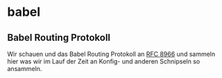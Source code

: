 # babel



## Babel Routing Protokoll

Wir schauen und das Babel Routing Protokoll an [RFC 8966](https://www.rfc-editor.org/rfc/rfc8966.html) und sammeln hier was wir im Lauf der Zeit an Konfig- und anderen Schnipseln so ansammeln.